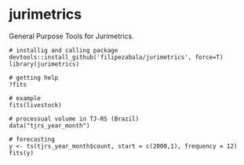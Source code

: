 # jurimetrics
General Purpose Tools for Jurimetrics.

```
# installig and calling package
devtools::install_github('filipezabala/jurimetrics', force=T)
library(jurimetrics)

# getting help
?fits

# example
fits(livestock)

# processual volume in TJ-RS (Brazil)
data("tjrs_year_month")

# forecasting
y <- ts(tjrs_year_month$count, start = c(2000,1), frequency = 12)
fits(y)
```
